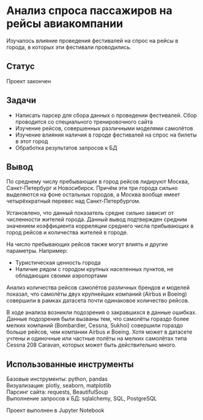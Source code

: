 # Анализ спроса пассажиров на рейсы авиакомпании
Изучалось влияние проведения фестивалей на спрос на рейсы в города, в которых эти фестивали проводились.  

## Статус
Проект закончен

## Задачи
- Написать парсер для сбора данных о проведении фестивалей. Сбор проводится со специального тренировочного сайта
- Изучение рейсов, совершенных различными моделями самолётов
- Изучение влияния наличия в городе фестивалей на спрос на билеты в этот город
- Обработка результатов запросов к БД

## Вывод
По среднему числу пребывающих в город рейсов лидируют Москва, Санкт-Петербург и Новосибирск. Причём эти три города сильно выделяются на фоне остальных городов, а Москва вообще имеет четырёхкратный перевес над Санкт-Петербургом.  

Установлено, что данный показатель средне сильно зависит от численности жителей города. Данный вывод подтвержден средним значением коэффициента корреляции среднего числа прибывающих в город рейсов и количества жителей в городе.  

На число пребывающих рейсов также могут влиять и другие параметры. Например:
- Туристическая ценность города  
- Наличие рядом с городом крупных населенных пунктов, не обладающих своими аэропортами  

Анализ количества рейсов самолётов различных брендов и моделей показал, что самолёты двух крупнейших компаний (Airbus и Boeing) совершили в рамках датасета почти одинаковое количество рейсов.  

В ходе анализа возникли подозрения о закравшихся в данные ошибках. Данные подозрения были вызваны тем, что самолёты гораздо более мелких компаний (Bombardier, Cessna, Sukhoi) совершили гораздо больше рейсов, чем компании Airbus и Boeing. Хотя может в датасете учтены и одиночные или частные полёты на мелких самолётах типа Cessna 208 Caravan, которых может быть действительно много.

## Использованные инструменты
Базовые инструменты: python, pandas  
Визуализация: plotly, seaborn, matplotlib  
Парсинг сайта: requests, BeautifulSoup  
Выполнение запросов к БД: sqlalchemy, SQL, PostgreSQL  

Проект выполнен в Jupyter Notebook
